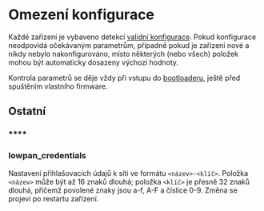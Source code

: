 # Omezení konfigurace

Každé zařízení je vybaveno detekcí [validní konfigurace](https://docu.byzance.cz/hardware-a-programovani/sprava-zarizeni/konfigurace-zarizeni). Pokud konfigurace neodpovídá očekávaným parametrům, případně pokud je zařízení nové a nikdy nebylo nakonfigurováno, místo některých \(nebo všech\) položek mohou být automaticky dosazeny výchozí hodnoty.

Kontrola parametrů se děje vždy při vstupu do [bootloaderu](https://docu.byzance.cz/hardware-a-programovani/architektura-fw/bootloader), ještě před spuštěním vlastního firmware.

## Ostatní

### \*\*\*\*

### lowpan\_credentials

Nastavení přihlašovacích údajů k síti ve formátu `<název>-<klíč>`. Položka `<název>` může být až 16 znaků dlouhá; položka `<klíč>` je přesně 32 znaků dlouhá, přičemž povolené znaky jsou a-f, A-F a číslice 0-9. Změna se projeví po restartu zařízení.

